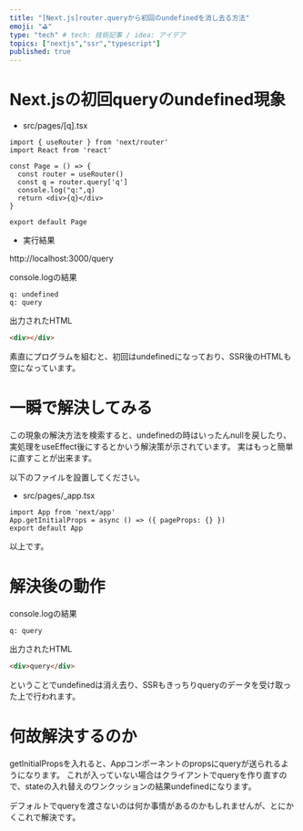 ```yaml
---
title: "[Next.js]router.queryから初回のundefinedを消し去る方法"
emoji: "⛳"
type: "tech" # tech: 技術記事 / idea: アイデア
topics: ["nextjs","ssr","typescript"]
published: true
---
```


# Next.jsの初回queryのundefined現象

- src/pages/[q].tsx

```tsx
import { useRouter } from 'next/router'
import React from 'react'

const Page = () => {
  const router = useRouter()
  const q = router.query['q']
  console.log("q:",q)
  return <div>{q}</div>
}

export default Page

```

- 実行結果

http://localhost:3000/query

console.logの結果

```log
q: undefined
q: query
```

出力されたHTML

```html
<div></div>
```

素直にプログラムを組むと、初回はundefinedになっており、SSR後のHTMLも空になっています。

# 一瞬で解決してみる

この現象の解決方法を検索すると、undefinedの時はいったんnullを戻したり、実処理をuseEffect後にするとかいう解決策が示されています。
実はもっと簡単に直すことが出来ます。

以下のファイルを設置してください。

- src/pages/_app.tsx

```tsx
import App from 'next/app'
App.getInitialProps = async () => ({ pageProps: {} })
export default App
```

以上です。

# 解決後の動作

console.logの結果

```log
q: query
```

出力されたHTML

```html
<div>query</div>
```

ということでundefinedは消え去り、SSRもきっちりqueryのデータを受け取った上で行われます。

# 何故解決するのか

getInitialPropsを入れると、Appコンポーネントのpropsにqueryが送られるようになります。
これが入っていない場合はクライアントでqueryを作り直すので、stateの入れ替えのワンクッションの結果undefinedになります。

デフォルトでqueryを渡さないのは何か事情があるのかもしれませんが、とにかくこれで解決です。
